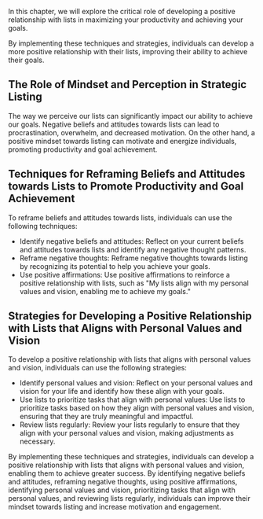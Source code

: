 
In this chapter, we will explore the critical role of developing a positive relationship with lists in maximizing your productivity and achieving your goals.

By implementing these techniques and strategies, individuals can develop a more positive relationship with their lists, improving their ability to achieve their goals.

The Role of Mindset and Perception in Strategic Listing
-------------------------------------------------------

The way we perceive our lists can significantly impact our ability to achieve our goals. Negative beliefs and attitudes towards lists can lead to procrastination, overwhelm, and decreased motivation. On the other hand, a positive mindset towards listing can motivate and energize individuals, promoting productivity and goal achievement.

Techniques for Reframing Beliefs and Attitudes towards Lists to Promote Productivity and Goal Achievement
---------------------------------------------------------------------------------------------------------

To reframe beliefs and attitudes towards lists, individuals can use the following techniques:

* Identify negative beliefs and attitudes: Reflect on your current beliefs and attitudes towards lists and identify any negative thought patterns.
* Reframe negative thoughts: Reframe negative thoughts towards listing by recognizing its potential to help you achieve your goals.
* Use positive affirmations: Use positive affirmations to reinforce a positive relationship with lists, such as "My lists align with my personal values and vision, enabling me to achieve my goals."

Strategies for Developing a Positive Relationship with Lists that Aligns with Personal Values and Vision
--------------------------------------------------------------------------------------------------------

To develop a positive relationship with lists that aligns with personal values and vision, individuals can use the following strategies:

* Identify personal values and vision: Reflect on your personal values and vision for your life and identify how these align with your goals.
* Use lists to prioritize tasks that align with personal values: Use lists to prioritize tasks based on how they align with personal values and vision, ensuring that they are truly meaningful and impactful.
* Review lists regularly: Review your lists regularly to ensure that they align with your personal values and vision, making adjustments as necessary.

By implementing these techniques and strategies, individuals can develop a positive relationship with lists that aligns with personal values and vision, enabling them to achieve greater success. By identifying negative beliefs and attitudes, reframing negative thoughts, using positive affirmations, identifying personal values and vision, prioritizing tasks that align with personal values, and reviewing lists regularly, individuals can improve their mindset towards listing and increase motivation and engagement.
